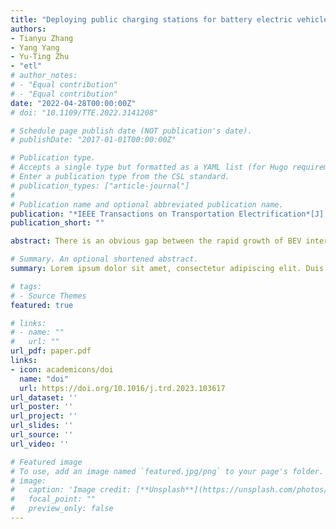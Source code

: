 ```yaml
---
title: "Deploying public charging stations for battery electric vehicles on the expressway network based on dynamic charging demand"
authors:
- Tianyu Zhang
- Yang Yang
- Yu-Ting Zhu
- "etl"
# author_notes:
# - "Equal contribution"
# - "Equal contribution"
date: "2022-04-28T00:00:00Z"
# doi: "10.1109/TTE.2022.3141208"

# Schedule page publish date (NOT publication's date).
# publishDate: "2017-01-01T00:00:00Z"

# Publication type.
# Accepts a single type but formatted as a YAML list (for Hugo requirements).
# Enter a publication type from the CSL standard.
# publication_types: ["article-journal"]
# 
# Publication name and optional abbreviated publication name.
publication: "*IEEE Transactions on Transportation Electrification*[J], 2022, 8(2): 2531-2548."
publication_short: ""

abstract: There is an obvious gap between the rapid growth of BEV intercity travel demand and the worse deployment of charging facilities on the expressway network. With the consideration of dynamic charging demand, a bi-level model is proposed to deploy charging stations for the expressway network. The upper model aims at determining the location of charging stations and the number of chargers in each station to minimize the construction cost and total BEV travel cost. Dynamic charging demand are obtained by the lower model, which is constructed as a multiclass dynamic traffic assignment model including charging, queueing, and flow transmission processes. A genetic algorithm incorporating the method of successive averages is adopted to solve the bi-level model. A real case in the Shandong province of China is employed to evaluate the effectiveness of the proposed model and algorithm. The sensitivity analyses show that, a high level of charging service can encourage the usage of BEVs. In addition, when the BEV percentage is at a low level, planners should give priority to the quantity and location to expand charging service coverage and BEV’s travel range, then with the increasing of BEV percentage, the construction emphasis should change to charging station’s capacity.

# Summary. An optional shortened abstract.
summary: Lorem ipsum dolor sit amet, consectetur adipiscing elit. Duis posuere tellus ac convallis placerat. Proin tincidunt magna sed ex sollicitudin condimentum.

# tags:
# - Source Themes
featured: true

# links:
# - name: ""
#   url: ""
url_pdf: paper.pdf
links:
- icon: academicons/doi
  name: "doi"
  url: https://doi.org/10.1016/j.trd.2023.103617
url_dataset: ''
url_poster: ''
url_project: ''
url_slides: ''
url_source: ''
url_video: ''

# Featured image
# To use, add an image named `featured.jpg/png` to your page's folder. 
# image:
#   caption: 'Image credit: [**Unsplash**](https://unsplash.com/photos/jdD8gXaTZsc)'
#   focal_point: ""
#   preview_only: false
---
```

